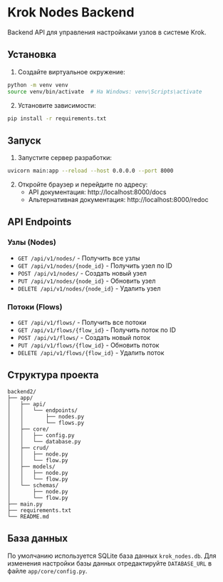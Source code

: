 # Krok Nodes Backend

Backend API для управления настройками узлов в системе Krok.

## Установка

1. Создайте виртуальное окружение:

```bash
python -m venv venv
source venv/bin/activate  # На Windows: venv\Scripts\activate
```

2. Установите зависимости:

```bash
pip install -r requirements.txt
```

## Запуск

1. Запустите сервер разработки:

```bash
uvicorn main:app --reload --host 0.0.0.0 --port 8000
```

2. Откройте браузер и перейдите по адресу:
   - API документация: http://localhost:8000/docs
   - Альтернативная документация: http://localhost:8000/redoc

## API Endpoints

### Узлы (Nodes)

- `GET /api/v1/nodes/` - Получить все узлы
- `GET /api/v1/nodes/{node_id}` - Получить узел по ID
- `POST /api/v1/nodes/` - Создать новый узел
- `PUT /api/v1/nodes/{node_id}` - Обновить узел
- `DELETE /api/v1/nodes/{node_id}` - Удалить узел

### Потоки (Flows)

- `GET /api/v1/flows/` - Получить все потоки
- `GET /api/v1/flows/{flow_id}` - Получить поток по ID
- `POST /api/v1/flows/` - Создать новый поток
- `PUT /api/v1/flows/{flow_id}` - Обновить поток
- `DELETE /api/v1/flows/{flow_id}` - Удалить поток

## Структура проекта

```
backend2/
├── app/
│   ├── api/
│   │   └── endpoints/
│   │       ├── nodes.py
│   │       └── flows.py
│   ├── core/
│   │   ├── config.py
│   │   └── database.py
│   ├── crud/
│   │   ├── node.py
│   │   └── flow.py
│   ├── models/
│   │   ├── node.py
│   │   └── flow.py
│   └── schemas/
│       ├── node.py
│       └── flow.py
├── main.py
├── requirements.txt
└── README.md
```

## База данных

По умолчанию используется SQLite база данных `krok_nodes.db`. Для изменения настройки базы данных отредактируйте `DATABASE_URL` в файле `app/core/config.py`.
